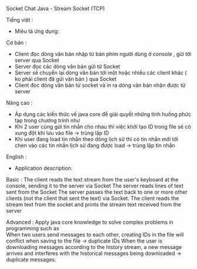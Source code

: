 Socket Chat Java - Stream Socket (TCP)

Tiếng việt : 

*  Miêu tả ứng dụng:

Cơ bản : 
* Client đọc dòng văn bản nhập từ bàn phím người dùng ở console , gửi tới server qua Socket
* Server đọc các dòng văn bản gửi từ Socket
* Server sẽ chuyển lại dòng văn bản tới một hoặc nhiều các client khác ( ko phải client đã gửi văn bản ) qua Socket
* Client đọc dòng văn bản từ socket và in ra dòng văn bản nhận được từ server

Nâng cao :
* Áp dụng các kiến thức về java core để giải quyết những tình huống phức tạp trong chương trình như  
* Khi 2 user cùng gửi tin nhắn cho nhau thì việc khởi tạo ID trong file sẽ có xung đột khi lưu vào file -> trùng lặp ID 
* Khi user đang load tin nhắn theo dòng lịch sử thì có tin nhắn mới tới chen vào các tin nhắn lịch sử đang được load -> trùng lặp tin nhắn

English : 

* Application description:

Basic : 
The client reads the text stream from the user's keyboard at the console, sending it to the server via Socket
The server reads lines of text sent from the Socket
The server passes the text back to one or more other clients (not the client that sent the text) via Socket.
The client reads the stream text from the socket and prints the stream text received from the server

Advanced :
Apply java core knowledge to solve complex problems in programming such as  
When two users send messages to each other, creating IDs in the file will conflict when saving to the file -> duplicate IDs 
When the user is downloading messages according to the history stream, a new message arrives and interferes with the historical messages being downloaded -> duplicate messages.
